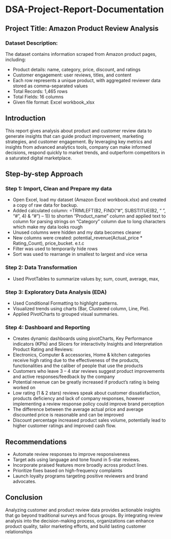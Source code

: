 # DSA-Project-Report-Documentation
## Project Title: Amazon Product Review Analysis
### Dataset Description:
 The dataset contains information scraped from Amazon product pages, including:
- Product details: name, category, price, discount, and ratings
- Customer engagement: user reviews, titles, and content
- Each row represents a unique product, with aggregated reviewer data stored as comma-separated values
- Total Records: 1,465 rows
- Total Fields: 16 columns
- Given file format: Excel workbook_xlsx

## Introduction
 This report gives analysis about product and customer review data to generate insights that can guide product improvement, marketing strategies, and customer engagement. By leveraging key metrics and insights from advanced analytics tools, company can make informed decisions, respond quickly to market trends, and outperform competitors in a saturated digital marketplace.

## Step-by-step Approach
### Step 1: Import, Clean and Prepare my data
-	Open Excel, load my dataset (Amazon Excel workbook.xlsx) and created a copy of raw data for backup.
-	Added calculated column: =TRIMLEFT(B2, FIND(“#”, SUBSTITUE(B2, “ ”, “#”, 4) & “#”) – 1)) to shorten “Product_name” column and  applied text to column for parsing strings on “Category” column due to long characters which make my data looks rough
-	Unused columns were hidden and my data becomes cleaner
-	New columns were created: potential_revenue(Actual_price  * Rating_Count), price_bucket. e.t.c
-	Filter was used to temporarily hide rows
-	Sort was used to rearrange in smallest to largest and vice versa
	
### Step 2: Data Transformation
-	Used PivotTables to summarize values by; sum, count, average, max,
### Step 3: Exploratory Data Analysis (EDA)
-	Used Conditional Formatting to highlight patterns.
-	Visualized trends using charts (Bar, Clustered column, Line, Pie).
-	Applied PivotCharts to grouped visual summaries.
### Step 4: Dashboard and Reporting
-	Creates dynamic dashboards using pivotCharts, Key Performance indicators (KPIs) and Slicers for interactivity
Insights and Interpretation
Product Rating and Reviews:
-	Electronics, Computer & accessories, Home & kitchen categories receive high rating due to the effectiveness of the products, functionalities and the caliber of people that use the products
-	Customers who leave 3 – 4 star reviews suggest product improvements and active responses/feedback by the company
-	Potential revenue can be greatly increased if product’s rating is being worked on
-	Low rating (1 & 2 stars) reviews speak about customer dissatisfaction, products deficiency and lack of company responses, however implementing a review response policy could improve brand perception
-	The difference between the average actual price and average discounted price is reasonable and can be improved
-	Discount percentage increased product sales volume, potentially lead to higher customer ratings and improved cash flow.
## Recommendations
- Automate review responses to improve responsiveness
- Target ads using language and tone found in 5-star reviews.
- Incorporate praised features more broadly across product lines.
- Prioritize fixes based on high-frequency complaints
- Launch loyalty programs targeting positive reviewers and brand advocates.

## Conclusion 

 Analyzing customer and product review data provides actionable insights that go beyond traditional surveys and focus groups. By integrating review analysis into the decision-making process, organizations can enhance product quality, tailor marketing efforts, and build lasting customer relationships
